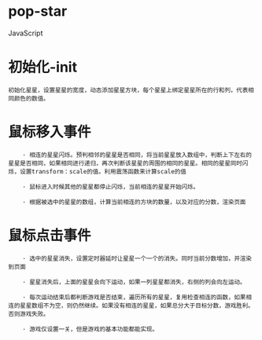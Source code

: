 # pop-star
JavaScript


# 初始化-init

	初始化星星，设置星星的宽度，动态添加星星方块，每个星星上绑定星星所在的行和列，代表相同颜色的数值。
  
# 鼠标移入事件
	
        · 相连的星星闪烁。预判相邻的星星是否相同，将当前星星放入数组中，判断上下左右的星星是否相同，如果相同进行递归，再次判断该星星的周围的相同的星星。相同的星星同时闪烁，设置transform：scale的值。利用震荡函数来计算scale的值
	
        · 鼠标进入时候其他的星星都停止闪烁，当前相连的星星开始闪烁。
	
        · 根据被选中的星星的数组，计算当前相连的方块的数量，以及对应的分数，渲染页面
  
# 鼠标点击事件

        · 选中的星星消失，设置定时器延时让星星一个一个的消失。同时当前分数增加，并渲染到页面
	
        · 星星消失后，上面的星星会向下运动，如果一列星星都消失，右侧的列会向左运动。
	
        · 每次运动结束后都判断游戏是否结束，遍历所有的星星，复用检查相连的函数，如果相连的星星数组不为空，则仍然继续。如果没有相连的星星，如果总分大于目标分数，游戏胜利。否则游戏失败。
  
        · 游戏仅设置一关，但是游戏的基本功能都能实现。

